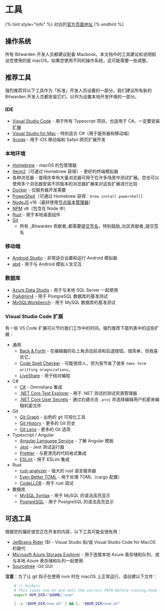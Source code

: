 # 工具

{% hint style="info" %}
对应的[官方页面地址](https://contributing.bitwarden.com/getting-started/tools/)
{% endhint %}

## 操作系统 <a href="#operating-system" id="operating-system"></a>

所有 Bitwarden 开发人员都建议配备 Macbook。本文档中的工具建议和说明假设您使用的是 macOS。如果您使用不同的操作系统，这可能需要一些调整。

## 推荐工具 <a href="#recommended-tools" id="recommended-tools"></a>

强烈推荐将以下工具作为「标准」开发人员设置的一部分。我们建议所有新的 Bitwarden 开发人员都安装它们，以作为设置本地开发环境的一部分。

### IDE <a href="#ides" id="ides"></a>

* [Visual Studio Code](https://code.visualstudio.com/) - 用于所有 Typescript 项目，也适用于 C#。一定要安装[扩展](tools.md#visual-studio-code-extensions)
* [Visual Studio for Mac](https://visualstudio.microsoft.com/vs/mac/) - 特别适合 C#（用于服务器和移动端）
* [Xcode](https://developer.apple.com/xcode/) - 用于 iOS 移动端和 Safari 网页扩展开发

### 本地环境 <a href="#local-environment" id="local-environment"></a>

* [Homebrew](https://brew.sh/) - macOS 的包管理器
* [Iterm2](https://iterm2.com/)（可通过 Homebrew 获得）- 更好的终端模拟器
* 各种浏览器 - 值得庆幸有大量浏览器可用于在许多场景中测试扩展。您也可以使用多个浏览器安装不同版本的浏览器扩展来对这些扩展进行比较
* [Docker](https://docs.docker.com/get-docker/) - 仅服务器开发需要
* [PowerShell](https://learn.microsoft.com/zh-cn/powershell/scripting/install/installing-powershell-on-macos)（可通过 Homebrew 获得：`brew install powershell`）
* [NodeJS](https://nodejs.org/) v16（最好使用[节点版本管理器](https://docs.npmjs.com/downloading-and-installing-node-js-and-npm)）
* [NPM](https://www.npmjs.com/) v8（包含在 Node 中）
* [Rust](https://www.rust-lang.org/tools/install) - 用于本地桌面组件
* [Git](https://git-scm.com/)
  * 所有 _Bitwarden 贡献者_都需要[提交签名](../tools/commit-signing.md)，特别鼓励_社区贡献者_提交签名

### 移动端 <a href="#mobile" id="mobile"></a>

* [Android Studio](https://developer.android.com/studio/) - 非常适合设置和运行 Android 模拟器
* [abd](https://developer.android.com/studio/command-line/adb) - 用于与 Android 模拟人生交互

### 数据库 <a href="#databases" id="databases"></a>

* [Azure Data Studio](https://docs.microsoft.com/zh-cn/sql/azure-data-studio/download-azure-data-studio) - 用于与本地 SQL Server 一起使用
* [PgAdmin4](https://www.pgadmin.org/) - 用于 PostgreSQL 数据库的基准测试
* [MySQLWorkbench](https://www.mysql.com/products/workbench/) - 用于 MySQL 数据库的基准测试

### Visual Studio Code 扩展 <a href="#visual-studio-code-extensions" id="visual-studio-code-extensions"></a>

有一些 VS Code 扩展可以节约我们工作中的时间。强烈推荐下面列表中的这些扩展：

* 通用
  * [Back & Forth](https://marketplace.visualstudio.com/items?itemName=nick-rudenko.back-n-forth) - 在编辑器的右上角添加前进和后退按钮。很简单，但我喜欢它。
  * [Code Spell Checker](https://marketplace.visualstudio.com/items?itemName=streetsidesoftware.code-spell-checker) - 可能很烦人，但为我节省了很多 `tmes form writting oragnizations`。
  * [LiveShare](https://marketplace.visualstudio.com/items?itemName=MS-vsliveshare.vsliveshare) - 用于结对编程
* C#
  * [C#](https://marketplace.visualstudio.com/items?itemName=ms-dotnettools.csharp) - Omnisharp 集成
  * [.NET Core Test Explorer](https://marketplace.visualstudio.com/items?itemName=formulahendry.dotnet-test-explorer) - 用于 .NET 测试的测试资源管理器
  * [.NET Core User Secrets](https://marketplace.visualstudio.com/items?itemName=adrianwilczynski.user-secrets) - 通过右键点击 `.proj` 并选择编辑用户机密来编辑机密文件
* Git
  * [Git Graph](https://marketplace.visualstudio.com/items?itemName=mhutchie.git-graph) - 出色的 git 可视化工具
  * [Git History](https://marketplace.visualstudio.com/items?itemName=donjayamanne.githistory) - 更多的 Git 历史
  * [Git Lens](https://marketplace.visualstudio.com/items?itemName=eamodio.gitlens) - 更多的 Git 选项
* Typescript / Angular
  * [Angular Language Service](https://marketplace.visualstudio.com/items?itemName=Angular.ng-template) - 了解 Angular 模板
  * [Jest](https://marketplace.visualstudio.com/items?itemName=Orta.vscode-jest) - Jest 测试运行器
  * [Prettier](https://marketplace.visualstudio.com/items?itemName=esbenp.prettier-vscode) - 与更漂亮的代码格式集成
  * [ESLint](https://marketplace.visualstudio.com/items?itemName=dbaeumer.vscode-eslint) - 用于 ESLint 集成
* Rust
  * [rust-analyzer](https://marketplace.visualstudio.com/items?itemName=matklad.rust-analyzer) - 强大的 rust 语言服务器
  * [Even Better TOML](https://marketplace.visualstudio.com/items?itemName=tamasfe.even-better-toml) - 用于处理 TOML（cargo 配置）
  * [CodeLLDB](https://marketplace.visualstudio.com/items?itemName=vadimcn.vscode-lldb) - 用于 rust 调试
* 数据库
  * [MySQL Syntax](https://marketplace.visualstudio.com/items?itemName=jakebathman.mysql-syntax) - 用于 MySQL 的语法高亮显示
  * [PostgreSQL](https://marketplace.visualstudio.com/items?itemName=ckolkman.vscode-postgres) - 用于 PostgreSQL 的语法高亮显示

## 可选工具 <a href="#optional-tools" id="optional-tools"></a>

根据您的偏好或您正在开发的内容，以下工具可能会很有用：

* [JetBrains Rider](https://www.jetbrains.com/rider/) ($) - Visual Studio 和/或 Visual Studio Code for MacOS 的替代
* [Microsoft Azure Storage Explorer](https://azure.microsoft.com/zh-cn/features/storage-explorer/) - 用于连接本地 Azure 表存储和队列，或与本地 Azure 表存储和队列一起使用
* [Sourcetree](https://www.sourcetreeapp.com/) -Git GUI

**注意**：为了让 git 钩子在使用 nvm 时在 macOS 上正常运行，请创建以下文件：

```bash
    # ~/.huskyrc
    # This loads nvm.sh and sets the correct PATH before running hook
    export NVM_DIR="$HOME/.nvm"

    [ -s "$NVM_DIR/nvm.sh" ] && \. "$NVM_DIR/nvm.sh"
```
